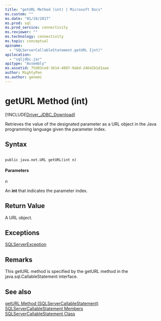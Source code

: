 ```yaml
---
title: "getURL Method (int) | Microsoft Docs"
ms.custom: ""
ms.date: "01/19/2017"
ms.prod: sql
ms.prod_service: connectivity
ms.reviewer: ""
ms.technology: connectivity
ms.topic: conceptual
apiname: 
  - "SQLServerCallableStatement.getURL Ijnt)"
apilocation: 
  - "sqljdbc.jar"
apitype: "Assembly"
ms.assetid: 75d03ced-3614-4997-9abd-24642b1d1aae
author: MightyPen
ms.author: genemi
---
```

# getURL Method (int)
[!INCLUDE[Driver_JDBC_Download](../../../includes/driver_jdbc_download.md)]

  Retrieves the value of the designated parameter as a URL object in the Java programming language given the parameter index.  
  
## Syntax  
  
```  
  
public java.net.URL getURL(int n)  
```  
  
#### Parameters  
 *n*  
  
 An **int** that indicates the parameter index.  
  
## Return Value  
 A URL object.  
  
## Exceptions  
 [SQLServerException](../../../connect/jdbc/reference/sqlserverexception-class.md)  
  
## Remarks  
 This getURL method is specified by the getURL method in the java.sql.CallableStatement interface.  
  
## See also  
 [getURL Method &#40;SQLServerCallableStatement&#41;](../../../connect/jdbc/reference/geturl-method-sqlservercallablestatement.md)   
 [SQLServerCallableStatement Members](../../../connect/jdbc/reference/sqlservercallablestatement-members.md)   
 [SQLServerCallableStatement Class](../../../connect/jdbc/reference/sqlservercallablestatement-class.md)  
  
  
